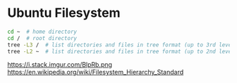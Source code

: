 # Ubuntu Filesystem

```bash
cd ~  # home directory
cd /  # root directory
tree -L3 /  # list directories and files in tree format (up to 3rd level beginning at root dir)
tree -L2 ~  # list directories and files in tree format (up to 2nd level beginning at home dir)
```

<https://i.stack.imgur.com/BlpRb.png>
<https://en.wikipedia.org/wiki/Filesystem_Hierarchy_Standard>

